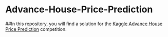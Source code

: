 # Advance-House-Price-Prediction

##In this repository, you will find a solution for the [Kaggle Advance House Price Prediction](https://www.kaggle.com/c/house-prices-advanced-regression-techniques) competition.
